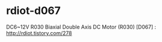 # rdiot-d067
DC6~12V R030 Biaxial Double Axis DC Motor (R030) [D067] : http://rdiot.tistory.com/278
